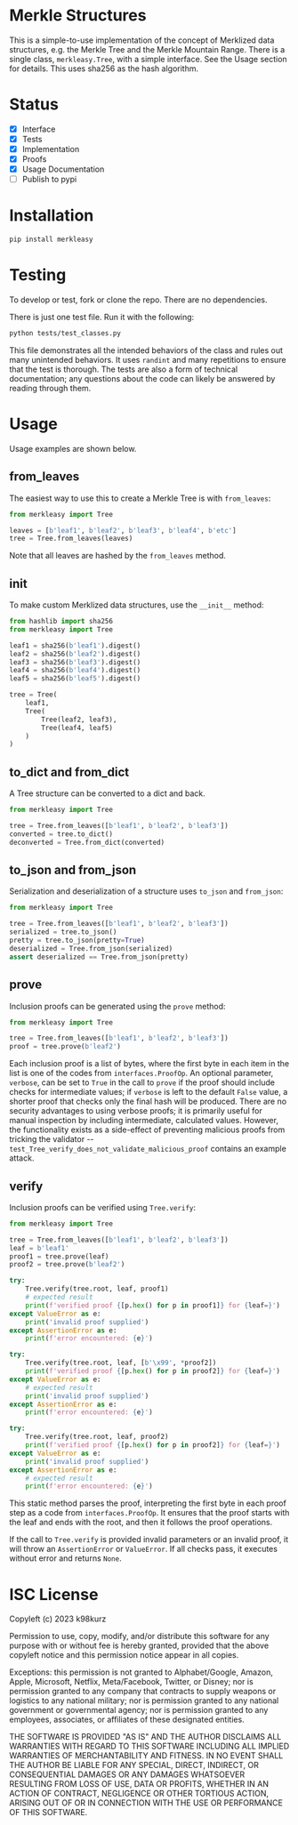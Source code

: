 # Merkle Structures

This is a simple-to-use implementation of the concept of Merklized data
structures, e.g. the Merkle Tree and the Merkle Mountain Range. There is a
single class, `merkleasy.Tree`, with a simple interface. See the Usage section for
details. This uses sha256 as the hash algorithm.

# Status

- [x] Interface
- [x] Tests
- [x] Implementation
- [x] Proofs
- [x] Usage Documentation
- [ ] Publish to pypi

# Installation

```bash
pip install merkleasy
```

# Testing

To develop or test, fork or clone the repo. There are no dependencies.

There is just one test file. Run it with the following:

```bash
python tests/test_classes.py
```

This file demonstrates all the intended behaviors of the class and rules out
many unintended behaviors. It uses `randint` and many repetitions to ensure that
the test is thorough. The tests are also a form of technical documentation; any
questions about the code can likely be answered by reading through them.

# Usage

Usage examples are shown below.

## from_leaves

The easiest way to use this to create a Merkle Tree is with `from_leaves`:

```py
from merkleasy import Tree

leaves = [b'leaf1', b'leaf2', b'leaf3', b'leaf4', b'etc']
tree = Tree.from_leaves(leaves)
```

Note that all leaves are hashed by the `from_leaves` method.

## __init__

To make custom Merklized data structures, use the `__init__` method:

```py
from hashlib import sha256
from merkleasy import Tree

leaf1 = sha256(b'leaf1').digest()
leaf2 = sha256(b'leaf2').digest()
leaf3 = sha256(b'leaf3').digest()
leaf4 = sha256(b'leaf4').digest()
leaf5 = sha256(b'leaf5').digest()

tree = Tree(
    leaf1,
    Tree(
        Tree(leaf2, leaf3),
        Tree(leaf4, leaf5)
    )
)
```

## to_dict and from_dict

A Tree structure can be converted to a dict and back.

```py
from merkleasy import Tree

tree = Tree.from_leaves([b'leaf1', b'leaf2', b'leaf3'])
converted = tree.to_dict()
deconverted = Tree.from_dict(converted)
```

## to_json and from_json

Serialization and deserialization of a structure uses `to_json` and `from_json`:

```py
from merkleasy import Tree

tree = Tree.from_leaves([b'leaf1', b'leaf2', b'leaf3'])
serialized = tree.to_json()
pretty = tree.to_json(pretty=True)
deserialized = Tree.from_json(serialized)
assert deserialized == Tree.from_json(pretty)
```

## prove

Inclusion proofs can be generated using the `prove` method:

```py
from merkleasy import Tree

tree = Tree.from_leaves([b'leaf1', b'leaf2', b'leaf3'])
proof = tree.prove(b'leaf2')
```

Each inclusion proof is a list of bytes, where the first byte in each item in
the list is one of the codes from `interfaces.ProofOp`. An optional parameter,
`verbose`, can be set to `True` in the call to `prove` if the proof should
include checks for intermediate values; if `verbose` is left to the default
`False` value, a shorter proof that checks only the final hash will be produced.
There are no security advantages to using verbose proofs; it is primarily useful
for manual inspection by including intermediate, calculated values. However, the
functionality exists as a side-effect of preventing malicious proofs from
tricking the validator -- `test_Tree_verify_does_not_validate_malicious_proof`
contains an example attack.

## verify

Inclusion proofs can be verified using `Tree.verify`:

```py
from merkleasy import Tree

tree = Tree.from_leaves([b'leaf1', b'leaf2', b'leaf3'])
leaf = b'leaf1'
proof1 = tree.prove(leaf)
proof2 = tree.prove(b'leaf2')

try:
    Tree.verify(tree.root, leaf, proof1)
    # expected result
    print(f'verified proof {[p.hex() for p in proof1]} for {leaf=}')
except ValueError as e:
    print('invalid proof supplied')
except AssertionError as e:
    print(f'error encountered: {e}')

try:
    Tree.verify(tree.root, leaf, [b'\x99', *proof2])
    print(f'verified proof {[p.hex() for p in proof2]} for {leaf=}')
except ValueError as e:
    # expected result
    print('invalid proof supplied')
except AssertionError as e:
    print(f'error encountered: {e}')

try:
    Tree.verify(tree.root, leaf, proof2)
    print(f'verified proof {[p.hex() for p in proof2]} for {leaf=}')
except ValueError as e:
    print('invalid proof supplied')
except AssertionError as e:
    # expected result
    print(f'error encountered: {e}')
```

This static method parses the proof, interpreting the first byte in each proof
step as a code from `interfaces.ProofOp`. It ensures that the proof starts with
the leaf and ends with the root, and then it follows the proof operations.

If the call to `Tree.verify` is provided invalid parameters or an invalid proof,
it will throw an `AssertionError` or `ValueError`. If all checks pass, it
executes without error and returns `None`.


# ISC License

Copyleft (c) 2023 k98kurz

Permission to use, copy, modify, and/or distribute this software
for any purpose with or without fee is hereby granted, provided
that the above copyleft notice and this permission notice appear in
all copies.

Exceptions: this permission is not granted to Alphabet/Google, Amazon,
Apple, Microsoft, Netflix, Meta/Facebook, Twitter, or Disney; nor is
permission granted to any company that contracts to supply weapons or
logistics to any national military; nor is permission granted to any
national government or governmental agency; nor is permission granted to
any employees, associates, or affiliates of these designated entities.

THE SOFTWARE IS PROVIDED "AS IS" AND THE AUTHOR DISCLAIMS ALL
WARRANTIES WITH REGARD TO THIS SOFTWARE INCLUDING ALL IMPLIED
WARRANTIES OF MERCHANTABILITY AND FITNESS. IN NO EVENT SHALL THE
AUTHOR BE LIABLE FOR ANY SPECIAL, DIRECT, INDIRECT, OR
CONSEQUENTIAL DAMAGES OR ANY DAMAGES WHATSOEVER RESULTING FROM LOSS
OF USE, DATA OR PROFITS, WHETHER IN AN ACTION OF CONTRACT,
NEGLIGENCE OR OTHER TORTIOUS ACTION, ARISING OUT OF OR IN
CONNECTION WITH THE USE OR PERFORMANCE OF THIS SOFTWARE.
